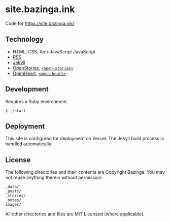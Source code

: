 # site.bazinga.ink

Code for https://site.bazinga.ink/.

## Technology

- HTML, CSS, Anti-JavaScript JavaScript
- [RSS](https://en.wikipedia.org/wiki/RSS)
- [Jekyll](https://jekyllrb.com/)
- [OpenStories](https://github.com/dddddddddzzzz/OpenStories), [`<open-stories>`](https://github.com/dddddddddzzzz/open-stories-element)
- [OpenHeart](https://github.com/dddddddddzzzz/OpenHeart), [`<open-heart>`](https://github.com/dddddddddzzzz/open-heart-element)

## Development

Requires a Ruby environment.

```
$ ./start
```

## Deployment

This site is configured for deployment on Vercel. The Jekyll build process is handled automatically.

## License

The following directories and their contents are Copyright Bazinga. You may not reuse anything therein without permission:

```
_data/
_posts/
_stories/
_notes/
images/
```

All other directories and files are MIT Licensed (where applicable).
